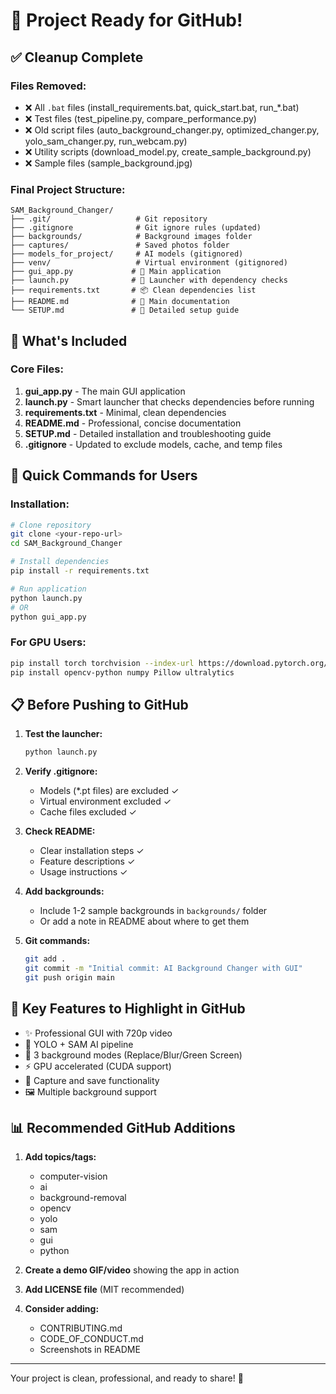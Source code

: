 # 🎉 Project Ready for GitHub!

## ✅ Cleanup Complete

### Files Removed:
- ❌ All `.bat` files (install_requirements.bat, quick_start.bat, run_*.bat)
- ❌ Test files (test_pipeline.py, compare_performance.py)
- ❌ Old script files (auto_background_changer.py, optimized_changer.py, yolo_sam_changer.py, run_webcam.py)
- ❌ Utility scripts (download_model.py, create_sample_background.py)
- ❌ Sample files (sample_background.jpg)

### Final Project Structure:
```
SAM_Background_Changer/
├── .git/                   # Git repository
├── .gitignore              # Git ignore rules (updated)
├── backgrounds/            # Background images folder
├── captures/               # Saved photos folder
├── models_for_project/     # AI models (gitignored)
├── venv/                   # Virtual environment (gitignored)
├── gui_app.py             # 🎯 Main application
├── launch.py              # 🚀 Launcher with dependency checks
├── requirements.txt       # 📦 Clean dependencies list
├── README.md              # 📖 Main documentation
└── SETUP.md               # 🔧 Detailed setup guide
```

## 📝 What's Included

### Core Files:
1. **gui_app.py** - The main GUI application
2. **launch.py** - Smart launcher that checks dependencies before running
3. **requirements.txt** - Minimal, clean dependencies
4. **README.md** - Professional, concise documentation
5. **SETUP.md** - Detailed installation and troubleshooting guide
6. **.gitignore** - Updated to exclude models, cache, and temp files

## 🚀 Quick Commands for Users

### Installation:
```bash
# Clone repository
git clone <your-repo-url>
cd SAM_Background_Changer

# Install dependencies
pip install -r requirements.txt

# Run application
python launch.py
# OR
python gui_app.py
```

### For GPU Users:
```bash
pip install torch torchvision --index-url https://download.pytorch.org/whl/cu118
pip install opencv-python numpy Pillow ultralytics
```

## 📋 Before Pushing to GitHub

1. **Test the launcher:**
   ```bash
   python launch.py
   ```

2. **Verify .gitignore:**
   - Models (*.pt files) are excluded ✓
   - Virtual environment excluded ✓
   - Cache files excluded ✓

3. **Check README:**
   - Clear installation steps ✓
   - Feature descriptions ✓
   - Usage instructions ✓

4. **Add backgrounds:**
   - Include 1-2 sample backgrounds in `backgrounds/` folder
   - Or add a note in README about where to get them

5. **Git commands:**
   ```bash
   git add .
   git commit -m "Initial commit: AI Background Changer with GUI"
   git push origin main
   ```

## 🎯 Key Features to Highlight in GitHub

- ✨ Professional GUI with 720p video
- 🤖 YOLO + SAM AI pipeline
- 🎨 3 background modes (Replace/Blur/Green Screen)
- ⚡ GPU accelerated (CUDA support)
- 📸 Capture and save functionality
- 🖼️ Multiple background support

## 📊 Recommended GitHub Additions

1. **Add topics/tags:**
   - computer-vision
   - ai
   - background-removal
   - opencv
   - yolo
   - sam
   - gui
   - python

2. **Create a demo GIF/video** showing the app in action

3. **Add LICENSE file** (MIT recommended)

4. **Consider adding:**
   - CONTRIBUTING.md
   - CODE_OF_CONDUCT.md
   - Screenshots in README

---

Your project is clean, professional, and ready to share! 🎉
